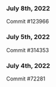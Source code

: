 ### July 8th, 2022

Commit #123966

### July 5th, 2022

Commit #314353


### July 4th, 2022

Commit #72281
